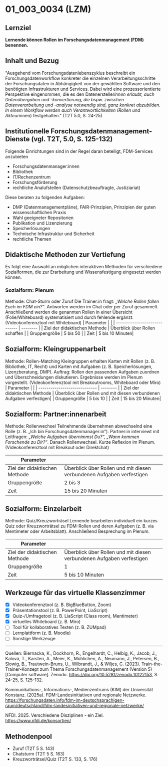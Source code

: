 <!--
author: Rebekka Reichert
email: rebekka.reichert@hu-berlin.de
version:  v1
language: DE
icon:     
link:     
comment:  OER.net FDM-Basiskurs
-->

# 01_003_0034 (LZM)

## Lernziel 
**Lernende können Rollen im Forschungsdatenmanagement (FDM) benennen.**

## Inhalt und Bezug
"Ausgehend vom Forschungsdatenlebenszyklus beschreibt ein Forschungsdatenworkflow konkreter die einzelnen Verarbeitungsschritte der Forschungsdaten in Abhängigkeit von der gewählten Software und den benötigten Infrastrukturen und Services. Dabei wird eine prozessorientierte Perspektive eingenommen, die es den Datenersteller*innen erlaubt, auch Datenübergaben und -konvertierung, die bspw. zwischen Datenverarbeitung und -analyse notwendig sind, ganz konkret abzubilden. In einem Workflow werden auch Verantwortlichkeiten (Rollen und Akteur*innen) festgehalten." (T2T 5.0, S. 24-25) 

## Institutionelle Forschungsdatenmanagement-Dienste (vgl. T2T, 5.0, S. 125-132)

Folgende Einrichtungen sind in der Regel daran beteiligt, FDM-Services anzubieten
- Forschungsdatenmanager:innen
- Bibliothek
- IT/Rechenzentrum
- Forschungsförderung
- rechtliche Analufstellen (Datenschutzbeauftragte, Justiziariat) 

Diese beraten zu folgenden Aufgaben: 
- DMP (Datenmanagementpläne), FAIR-Prinzipien, Prinzipien der guten wissenschaftlichen Praxis
- Wahl geeigneter Repositorien
- Publikation und Lizenzierung
- Speicherlösungen
- Technische Infrastruktur und Sicherheit
- rechtliche Themen 

## Didaktische Methoden zur Vertiefung
Es folgt eine Auswahl an möglichen interaktiven Methoden für verschiedene Sozialformen, die zur Erarbeitung und Wissensfestigung eingesetzt werden können.

### Sozialform: Plenum
Methode: Chat-Sturm oder Zuruf
Die Trainer:in fragt: *„Welche Rollen fallen Euch im FDM ein?“*. Antworten werden im Chat oder per Zuruf gesammelt. Anschließend werden die genannten Rollen in einer Übersicht (Folie/Whiteboard) systematisiert und durch fehlende ergänzt. (Videokonferenztool mit Whiteboard)
| Parameter                         |          |
| -----------------------------     | -------- |
| Ziel der didaktischen Methode     | Überblick über Rollen schaffen |
| Gruppengröße                      | 5 bis 50 |
| Zeit                              | 5 bis 10 Minuten|

## Sozialform: Kleingruppenarbeit
Methode: Rollen-Matching
Kleingruppen erhalten Karten mit Rollen (z. B. Bibliothek, IT, Recht) und Karten mit Aufgaben (z. B. Speicherlösungen, Lizenzberatung, DMP). Auftrag: Rollen den passenden Aufgaben zuordnen und Überschneidungen diskutieren. Ergebnisse werden im Plenum vorgestellt. (Videokonferenztool mit Breakoutrooms, Whiteboard oder Miro)
| Parameter                         |          |
| -----------------------------     | -------- |
| Ziel der didaktischen Methode     | Überblick über Rollen und mit diesen verbundenen Aufgaben verfestigen|
| Gruppengröße                      | 5 bis 10 |
| Zeit                              | 15 bis 20 Minuten|


## Sozialform: Partner:innenarbeit
Methode: Rollenwechsel
Teilnehmende übernehmen abwechselnd eine Rolle (z. B. „Ich bin Forschungsdatenmanager:in“). Partner:in interviewt mit Leitfragen: *„Welche Aufgaben übernimmst Du?“, „Wann kommen Forschende zu Dir?“*. Danach Rollenwechsel. Kurze Reflexion im Plenum. (Videokonferenztool mit Breakout oder Direktchat)

| Parameter                         |          |
| -----------------------------     | -------- |
| Ziel der didaktischen Methode     | Überblick über Rollen und mit diesen verbundenen Aufgaben verfestigen|
| Gruppengröße                      | 2 bis 3 |
| Zeit                              | 15 bis 20 Minuten |

## Sozialform: Einzelarbeit
Methode: Quiz/Kreuzworträsel 
Lernende bearbeiten individuell ein kurzes Quiz oder Kreuzworträtsel zu FDM-Rollen und deren Aufgaben (z. B. via Mentimeter oder Arbeitsblatt). Anschließend Besprechung im Plenum.  

| Parameter                         |          |
| -----------------------------     | -------- |
| Ziel der didaktischen Methode     |Überblick über Rollen und mit diesen verbundenen Aufgaben verfestigen|
| Gruppengröße                      | 1 |
| Zeit                              | 5 bis 10 Minuten |

## Werkzeuge für das virtuelle Klassenzimmer  

- [x] Videokonferenztool (z. B. BigBlueButton, Zoom)  
- [x] Präsentationstool (z. B. PowerPoint, LiaScript)  
- [x] Quiz-/Umfragetool (z. B. LiaScript (Class room), Mentimeter)  
- [x] virtuelles Whiteboard (z. B. Miro)  
- [ ] Tool für kollaboratives Texten (z. B. ZUMpad)  
- [ ] Lernplattform (z. B. Moodle)  
- [ ] Sonstige Werkzeuge  

---
Quellen: 
Biernacka, K., Dockhorn, R., Engelhardt, C., Helbig, K., Jacob, J., Kalová, T., Karsten, A., Meier, K., Mühlichen, A., Neumann, J., Petersen, B., Slowig, B., Trautwein-Bruns, U., Wilbrandt, J., & Wiljes, C. (2023). Train-the-Trainer-Konzept zum Thema Forschungsdatenmanagement (Version 5) [Computer software]. Zenodo. https://doi.org/10.5281/zenodo.10122153, S. 24-25, S. 125-132.

Kommunikations-, Informations-, Medienzentrums (KIM) der Universität Konstanz. (2025a). FDM-Landesinitiativen und regionale Netzwerke. https://forschungsdaten.info/fdm-im-deutschsprachigen-raum/deutschland/fdm-landesinitiativen-und-regionale-netzwerke/

NFDI. 2025. Verschiedene Disziplinen - ein Ziel. https://www.nfdi.de/konsortien/ 

## Methodenpool
- Zuruf (T2T 5 S. 143)
- Chatsturm (T2T 5 S. 163)
- Kreuzworträtsel/Quiz (T2T S. 133, S. 176)
